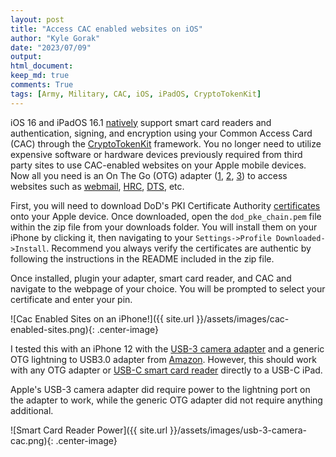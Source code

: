 ```yaml
---
layout: post
title: "Access CAC enabled websites on iOS"
author: "Kyle Gorak"
date: "2023/07/09"
output:
html_document:
keep_md: true
comments: True
tags: [Army, Military, CAC, iOS, iPadOS, CryptoTokenKit]
---
```


iOS 16 and iPadOS 16.1
[natively](https://support.apple.com/guide/deployment/use-a-smart-card-on-iphone-and-ipad-dep8b8c8927a/web)
support smart card readers and authentication, signing, and encryption using your Common Access Card (CAC) through the
[CryptoTokenKit](https://developer.apple.com/documentation/cryptotokenkit) framework.
You no longer need to utilize expensive software or hardware devices previously required from third party
sites to use CAC-enabled websites on your Apple mobile devices. Now all you need is an On The Go (OTG) adapter
([1](https://www.apple.com/shop/product/MD821AM/A/lightning-to-usb-camera-adapter),
[2](https://www.apple.com/shop/product/MK0W2AM/A/lightning-to-usb-3-camera-adapter),
[3](https://www.amazon.com/apple-lightning-usb-camera-adapter/s?k=apple+lightning+to+usb+otg+adapter))
to access websites such as [webmail](https://webmail.apps.mil/mail/), [HRC](https://www.hrc.army.mil/),
[DTS](https://www.defensetravel.osd.mil/), etc.

First, you will need to download DoD's PKI Certificate Authority
[certificates](https://public.cyber.mil/announcement/new-dod-pki-cas-released/) onto your Apple device.
Once downloaded, open the `dod_pke_chain.pem` file within the zip file from your downloads folder.
You will install them on your iPhone by clicking it, then navigating to your
`Settings->Profile Downloaded->Install`. Recommend you always verify the certificates are authentic by
following the instructions in the README included in the zip file.

Once installed, plugin your adapter, smart card reader, and CAC and navigate to the webpage of your choice. You
will be prompted to select your certificate and enter your pin.

![Cac Enabled Sites on an iPhone!]({{ site.url }}/assets/images/cac-enabled-sites.png){: .center-image}

I tested this with an iPhone 12 with the
[USB-3 camera adapter](https://www.apple.com/shop/product/MK0W2AM/A/lightning-to-usb-3-camera-adapter)
and a generic OTG lightning to USB3.0 adapter from
[Amazon](https://www.amazon.com/Certified-Lightning-Portable-iPhone13-Keyboard/dp/B09NND4R8N/).
However, this should work with any OTG adapter or
[USB-C smart card reader](https://www.amazon.com/Identiv-SCR3310v2-0-Smart-Card-Reader/dp/B07VVSY96H/)
directly to a USB-C iPad.

Apple's USB-3 camera adapter did require power to the lightning port on the adapter to work,
while the generic OTG adapter did not require anything additional.

![Smart Card Reader Power]({{ site.url }}/assets/images/usb-3-camera-cac.png){: .center-image}

